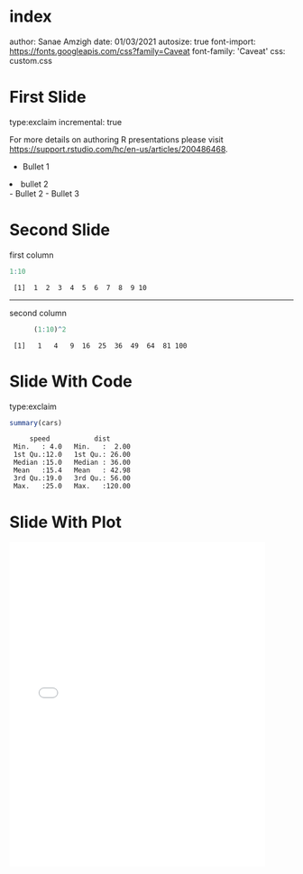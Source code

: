 index
========================================================
author: Sanae Amzigh
date: 01/03/2021
autosize: true
font-import: https://fonts.googleapis.com/css?family=Caveat
font-family: 'Caveat' 
css: custom.css

First Slide
========================================================
type:exclaim
incremental: true

For more details on authoring R presentations please visit <https://support.rstudio.com/hc/en-us/articles/200486468>.

- Bullet 1
<li class="fragment fade-out">bullet 2</li>
- Bullet 2
- Bullet 3

Second Slide
========================================================

first column

```r
1:10
```

```
 [1]  1  2  3  4  5  6  7  8  9 10
```

***
 
second column

```r
      (1:10)^2
```

```
 [1]   1   4   9  16  25  36  49  64  81 100
```

Slide With Code
========================================================
type:exclaim


```r
summary(cars)
```

```
     speed           dist       
 Min.   : 4.0   Min.   :  2.00  
 1st Qu.:12.0   1st Qu.: 26.00  
 Median :15.0   Median : 36.00  
 Mean   :15.4   Mean   : 42.98  
 3rd Qu.:19.0   3rd Qu.: 56.00  
 Max.   :25.0   Max.   :120.00  
```



Slide With Plot
========================================================



<style>
  .p_iframe iframe {
    width:90%;
    height:576px;
}
</style>

<div class="p_iframe">
<iframe frameborder="0" seamless='seamless' scrolling=no src="plotly.html"></iframe>
</div>



